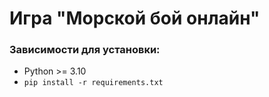 # Игра "Морской бой онлайн"

### Зависимости для установки:
- Python >= 3.10
- `pip install -r requirements.txt`